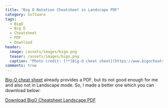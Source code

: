 ```yaml
---
title: "Big O Notation Cheatsheet in Landscape PDF"
category: Software
tags: 
  - BigO
  - Big O
  - Cheatsheet
  - PDF
  - Download
header:
  image: /assets/images/bigo.png
  teaser: /assets/images/bigo.png
  caption: "Photo credit: [**[Big-O cheat sheet](https://www.bigocheatsheet.com/)"
comments: true
---
```


[Big-O cheat sheet](https://www.bigocheatsheet.com/) already provides a PDF, but its not good enough for me and also not in Landscape mode. So, I made a better one which you can download below:


[Download BigO Cheatsheet Landscape PDF](/assets/files/big-o-cheatsheet.pdf)

